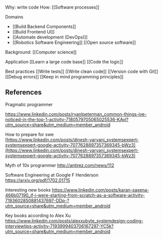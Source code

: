 Why: write code
How: [[Software processes]]

Domains
* [[Build Backend Components]]
* [[Build Frontend UI]]
* [[Automate development (DevOps)]]
* [[Robotics Software Engineering]]
[[Open source software]]

Background: [[Computer science]]

Application
[[Learn a large code base]]
[[Code the logic]]

Best practices
[[Write tests]]
[[Write clean code]]
[[Version code with Git]]
[[Debug errors]]
[[Keep in mind programming principles]]

## References
Pragmatic programmer

https://www.linkedin.com/posts/ryanlpeterman_common-things-ive-noticed-in-the-top-1-activity-7180579705065025536-KAvl?utm_source=share&utm_medium=member_android

How to prepare for swe  
[https://www.linkedin.com/posts/dinesh-varyani_systemsexpert-systemsexpert-google-activity-7077628897357369345-bWz3](https://www.linkedin.com/posts/dinesh-varyani_systemsexpert-systemsexpert-google-activity-7077628897357369345-bWz3)

Myth of 10x programmer
http://antirez.com/news/112

Software Engineering at Google F Henderson
https://arxiv.org/pdf/1702.01715

Interesting new books
https://www.linkedin.com/posts/karan-saxena-466b07190_if-i-were-starting-from-scratch-as-a-software-activity-7193602850881437697-DDp-?utm_source=share&utm_medium=member_android

Key books according to Alex Xu
https://www.linkedin.com/posts/alexxubyte_systemdesign-coding-interviewtips-activity-7193999403706167297-YC5k?utm_source=share&utm_medium=member_android